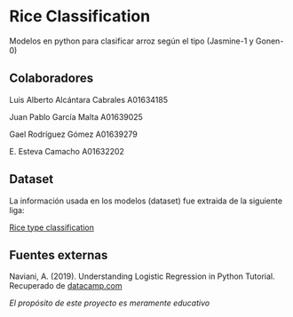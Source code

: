 # Rice Classification

Modelos en python para clasificar arroz según el tipo (Jasmine-1 y Gonen-0)

## Colaboradores

Luis Alberto Alcántara Cabrales A01634185

Juan Pablo García Malta A01639025

Gael Rodríguez Gómez A01639279

E. Esteva Camacho A01632202

## Dataset 

La información usada en los modelos (dataset) fue extraida de la siguiente liga: 

[Rice type classification](https://www.kaggle.com/datasets/mssmartypants/rice-type-classification)

## Fuentes externas

Naviani, A. (2019). Understanding Logistic Regression in Python Tutorial. Recuperado de 
[datacamp.com](https://www.datacamp.com/tutorial/understanding-logistic-regression-python)

*El propósito de este proyecto es meramente educativo*